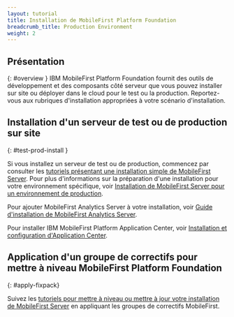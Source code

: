 ```yaml
---
layout: tutorial
title: Installation de MobileFirst Platform Foundation
breadcrumb_title: Production Environment
weight: 2
---
```

<!-- NLS_CHARSET=UTF-8 -->
## Présentation
{: #overview }
IBM MobileFirst Platform Foundation fournit des outils de développement et des composants côté serveur que vous pouvez installer sur site ou déployer dans le cloud pour le test ou la production. Reportez-vous aux rubriques d'installation appropriées à votre scénario d'installation.

## Installation d'un serveur de test ou de production sur site
{: #test-prod-install }

Si vous installez un serveur de test ou de production, commencez par consulter les [tutoriels présentant une installation simple de MobileFirst Server](simple-install/). Pour plus d'informations sur la préparation d'une installation pour votre environnement spécifique, voir [Installation de MobileFirst Server pour un environnement de production](prod-env/).

Pour ajouter MobileFirst Analytics Server à votre installation, voir [Guide d'installation de MobileFirst Analytics Server](analytics/).

Pour installer IBM MobileFirst Platform Application Center, voir [Installation et configuration d'Application Center](appcenter/).

## Application d'un groupe de correctifs pour mettre à niveau MobileFirst Platform Foundation
{: #apply-fixpack}

Suivez les [tutoriels pour mettre à niveau ou mettre à jour votre installation de MobileFirst Server](update) en appliquant les groupes de correctifs MobileFirst.
